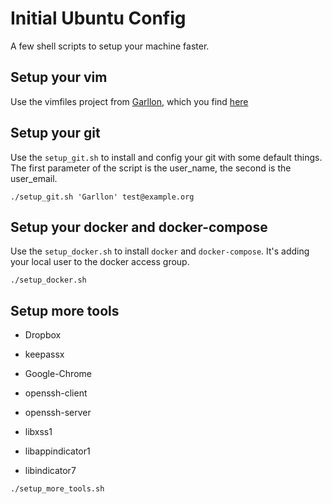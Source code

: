 # Initial Ubuntu Config
A few shell scripts to setup your machine faster.

## Setup your vim

Use the vimfiles project from [Garllon](https://github.com/Garllon), which you
find [here](https://github.com/Garllon/vimfiles)

## Setup your git

Use the `setup_git.sh` to install and config your git with some default things.
The first parameter of the script is the user_name, the second is the
user_email.

```
./setup_git.sh 'Garllon' test@example.org
```

## Setup your docker and docker-compose

Use the `setup_docker.sh` to install `docker` and `docker-compose`. It's adding
your local user to the docker access group.

```
./setup_docker.sh
```

## Setup more tools

* Dropbox
* keepassx
* Google-Chrome

* openssh-client
* openssh-server
* libxss1
* libappindicator1
* libindicator7

```
./setup_more_tools.sh
```
